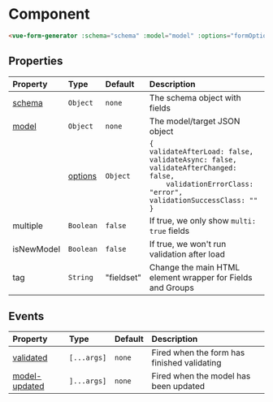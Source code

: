 # Component

```html
<vue-form-generator :schema="schema" :model="model" :options="formOptions"></vue-form-generator>
```

## Properties

| Property | Type | Default | Description |
| :--- | :--- | :--- | :--- |
| [schema](schema.md) | `Object` | `none` | The schema object with fields |
| [model](model.md) | `Object` | `none` | The model/target JSON object |
    | [options](options.md) | `Object` | `{`<br/>`validateAfterLoad: false,`<br/>`validateAsync: false,`<br/>`validateAfterChanged: false,`<br/>`    validationErrorClass: "error",`<br/>`validationSuccessClass: ""`<br/>`}` | Options for the VueFormComponent |
| multiple | `Boolean` | `false` | If true, we only show `multi: true` fields |
| isNewModel | `Boolean` | `false` | If true, we won't run validation after load |
| tag | `String` | "fieldset" | Change the main HTML element wrapper for Fields and Groups |


## Events

| Property | Type | Default | Description |
| :--- | :--- | :--- | :--- |
| [validated](events.md) | `[...args]` | `none` | Fired when the form has finished validating |
| [model-updated](events.md) | `]...args]` | `none` | Fired when the model has been updated |